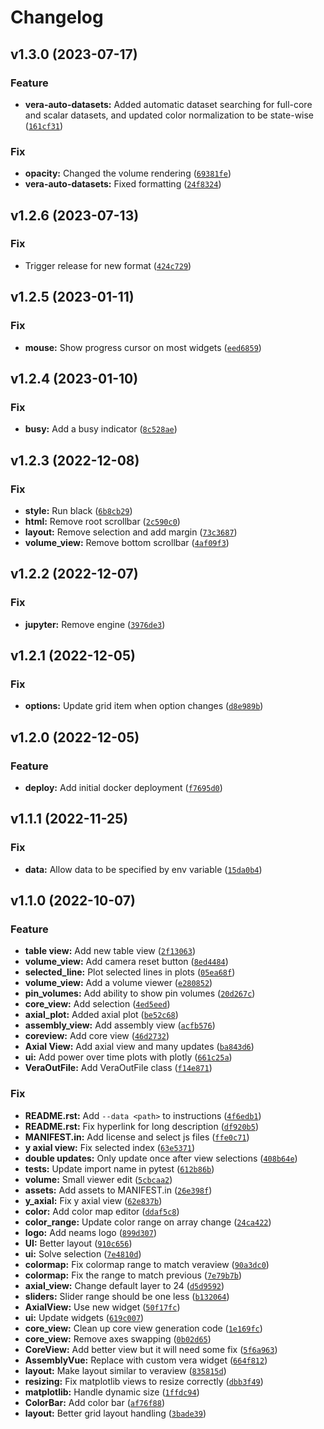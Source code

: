 # Changelog

<!--next-version-placeholder-->

## v1.3.0 (2023-07-17)

### Feature

* **vera-auto-datasets:** Added automatic dataset searching for full-core and scalar datasets, and updated color normalization to be state-wise ([`161cf31`](https://github.com/Kitware/VERACore/commit/161cf317d29e2ec9a881152511d17cd288384bf3))

### Fix

* **opacity:** Changed the volume rendering ([`69381fe`](https://github.com/Kitware/VERACore/commit/69381fec621c2167bb4d3834fa130fb86a98487e))
* **vera-auto-datasets:** Fixed formatting ([`24f8324`](https://github.com/Kitware/VERACore/commit/24f83241f0b1c494691445705ee7206698e7c1a9))

## v1.2.6 (2023-07-13)

### Fix

* Trigger release for new format ([`424c729`](https://github.com/Kitware/VERACore/commit/424c729f50f39723d3465ec96fb6674044fbe73d))

## v1.2.5 (2023-01-11)
### Fix
* **mouse:** Show progress cursor on most widgets ([`eed6859`](https://github.com/Kitware/VERACore/commit/eed6859b80c937881d69ceb2ffca575dd6731822))

## v1.2.4 (2023-01-10)
### Fix
* **busy:** Add a busy indicator ([`8c528ae`](https://github.com/Kitware/VERACore/commit/8c528aeb3e9d37659121b9cf4a446cfad20a6ac1))

## v1.2.3 (2022-12-08)
### Fix
* **style:** Run black ([`6b8cb29`](https://github.com/Kitware/VERACore/commit/6b8cb29ab17f19633efcb09ee9d3e215cd4de02d))
* **html:** Remove root scrollbar ([`2c590c0`](https://github.com/Kitware/VERACore/commit/2c590c0f5415913fbabdb1b6c1a454efa519bd9e))
* **layout:** Remove selection and add margin ([`73c3687`](https://github.com/Kitware/VERACore/commit/73c3687c4b400203eb4e3e0e69b26c12a2845278))
* **volume_view:** Remove bottom scrollbar ([`4af09f3`](https://github.com/Kitware/VERACore/commit/4af09f35c722e1496484c6b00a17977c22ff8f59))

## v1.2.2 (2022-12-07)
### Fix
* **jupyter:** Remove engine ([`3976de3`](https://github.com/Kitware/VERACore/commit/3976de3d7cc437666cd59e1609ca3e5934c75ceb))

## v1.2.1 (2022-12-05)
### Fix
* **options:** Update grid item when option changes ([`d8e989b`](https://github.com/Kitware/VERACore/commit/d8e989b198051ccc25916ff99e7a6d037ffbcd5f))

## v1.2.0 (2022-12-05)
### Feature
* **deploy:** Add initial docker deployment ([`f7695d0`](https://github.com/Kitware/VERACore/commit/f7695d06fe7b1fa16abbc9640773fdf2f6480533))

## v1.1.1 (2022-11-25)
### Fix
* **data:** Allow data to be specified by env variable ([`15da0b4`](https://github.com/Kitware/VERACore/commit/15da0b41068e2907c8e56bef7c68b93fd4c66eb5))

## v1.1.0 (2022-10-07)
### Feature
* **table view:** Add new table view ([`2f13063`](https://github.com/Kitware/VERACore/commit/2f13063d2fdbd91d8cff18c686b0ba5e55e35d6e))
* **volume_view:** Add camera reset button ([`8ed4484`](https://github.com/Kitware/VERACore/commit/8ed4484f6bfd7ade90363d4262c744f64e8e6c5e))
* **selected_line:** Plot selected lines in plots ([`05ea68f`](https://github.com/Kitware/VERACore/commit/05ea68fc5652a32591bd521080fc68825477cda7))
* **volume_view:** Add a volume viewer ([`e280852`](https://github.com/Kitware/VERACore/commit/e280852180f098c38ed363c997b09dfa5b42cd8a))
* **pin_volumes:** Add ability to show pin volumes ([`20d267c`](https://github.com/Kitware/VERACore/commit/20d267cd982da274106eafdbc69ef96a22c2e8b5))
* **core_view:** Add selection ([`4ed5eed`](https://github.com/Kitware/VERACore/commit/4ed5eedf68a86ee0873b38116960181d51c3bf1f))
* **axial_plot:** Added axial plot ([`be52c68`](https://github.com/Kitware/VERACore/commit/be52c6840997871f07201a9df2be59da7cc0734e))
* **assembly_view:** Add assembly view ([`acfb576`](https://github.com/Kitware/VERACore/commit/acfb5769786f322f177125431ff7fd612dc22f76))
* **coreview:** Add core view ([`46d2732`](https://github.com/Kitware/VERACore/commit/46d273200c47ee8567516000f7f24bd07cfd463c))
* **Axial View:** Add axial view and many updates ([`ba843d6`](https://github.com/Kitware/VERACore/commit/ba843d6802359fb55c48d9573ed579a82539ed05))
* **ui:** Add power over time plots with plotly ([`661c25a`](https://github.com/Kitware/VERACore/commit/661c25ace4e91b8fbdcc2bddd5a3578c714739b3))
* **VeraOutFile:** Add VeraOutFile class ([`f14e871`](https://github.com/Kitware/VERACore/commit/f14e871c08f4d3a79239d82b9480dbac150fd091))

### Fix
* **README.rst:** Add `--data <path>` to instructions ([`4f6edb1`](https://github.com/Kitware/VERACore/commit/4f6edb19e8f15801f7bbf10f9068e48d4b2009f3))
* **README.rst:** Fix hyperlink for long description ([`df920b5`](https://github.com/Kitware/VERACore/commit/df920b58fd8776e2bc85406253fadb94854b8e4e))
* **MANIFEST.in:** Add license and select js files ([`ffe0c71`](https://github.com/Kitware/VERACore/commit/ffe0c71d2d19a1853be9b792255f99e640b6a7e7))
* **y axial view:** Fix selected index ([`63e5371`](https://github.com/Kitware/VERACore/commit/63e5371d6d34975ddd1c342556232fe01a323396))
* **double updates:** Only update once after view selections ([`408b64e`](https://github.com/Kitware/VERACore/commit/408b64ece4e6b70ea21b62bd0f39488e059c43e1))
* **tests:** Update import name in pytest ([`612b86b`](https://github.com/Kitware/VERACore/commit/612b86bd88769b25528e36e25a69ff0ade7afdb7))
* **volume:** Small viewer edit ([`5cbcaa2`](https://github.com/Kitware/VERACore/commit/5cbcaa2b7656a1da1c8ddcf58285ae7d7c7162fe))
* **assets:** Add assets to MANIFEST.in ([`26e398f`](https://github.com/Kitware/VERACore/commit/26e398fc3fa445c744fe1bc9a90e9c56c3c845f1))
* **y_axial:** Fix y axial view ([`62e837b`](https://github.com/Kitware/VERACore/commit/62e837b76368c65a96bda2050329ba359b6690ad))
* **color:** Add color map editor ([`ddaf5c8`](https://github.com/Kitware/VERACore/commit/ddaf5c85384d9d36f6eecbd54d7721c2cb2222ee))
* **color_range:** Update color range on array change ([`24ca422`](https://github.com/Kitware/VERACore/commit/24ca422913256a9cd8f5e2d41bc52845142ec8c1))
* **logo:** Add neams logo ([`899d307`](https://github.com/Kitware/VERACore/commit/899d3071b6172576083ca3640e91b55e6f8eb1ee))
* **UI:** Better layout ([`910c656`](https://github.com/Kitware/VERACore/commit/910c6569bb40efd724e76c98bdb7e5e6b928f2f1))
* **ui:** Solve selection ([`7e4810d`](https://github.com/Kitware/VERACore/commit/7e4810d42c5d93026efea6a44819400fe393f225))
* **colormap:** Fix colormap range to match veraview ([`90a3dc0`](https://github.com/Kitware/VERACore/commit/90a3dc02a025ea63bdaa2c23948dc0aa3f4a0341))
* **colormap:** Fix the range to match previous ([`7e79b7b`](https://github.com/Kitware/VERACore/commit/7e79b7b040e0287d5a5e40f72f0c64cd71a966e0))
* **axial_view:** Change default layer to 24 ([`d5d9592`](https://github.com/Kitware/VERACore/commit/d5d95925fb61b793b5a27e9ae621326d0a3617a2))
* **sliders:** Slider range should be one less ([`b132064`](https://github.com/Kitware/VERACore/commit/b13206468d0d1228163afdfc656435e32fc52d16))
* **AxialView:** Use new widget ([`50f17fc`](https://github.com/Kitware/VERACore/commit/50f17fc8cc8768b0c1d3c035c360a87235555fc4))
* **ui:** Update widgets ([`619c007`](https://github.com/Kitware/VERACore/commit/619c0070881364270679e2f57060817eac39b278))
* **core_view:** Clean up core view generation code ([`1e169fc`](https://github.com/Kitware/VERACore/commit/1e169fcb2d023ad4aee80cfb310f179aa7b335b8))
* **core_view:** Remove axes swapping ([`0b02d65`](https://github.com/Kitware/VERACore/commit/0b02d658f225a1a6bd1676a94f1e97154d4af5fa))
* **CoreView:** Add better view but it will need some fix ([`5f6a963`](https://github.com/Kitware/VERACore/commit/5f6a963bd0f21269325c18d90a9ed8afc57b41d3))
* **AssemblyVue:** Replace with custom vera widget ([`664f812`](https://github.com/Kitware/VERACore/commit/664f81235abb93f9aee0c167e186e58c97d98355))
* **layout:** Make layout similar to veraview ([`835815d`](https://github.com/Kitware/VERACore/commit/835815d6645f618d64e6e02f6e1e8eb7cb01a0f8))
* **resizing:** Fix matplotlib views to resize correctly ([`dbb3f49`](https://github.com/Kitware/VERACore/commit/dbb3f49c0689f89750ab8c3a1007f1e6ad1276a2))
* **matplotlib:** Handle dynamic size ([`1ffdc94`](https://github.com/Kitware/VERACore/commit/1ffdc947ac4054077840ecdfa546ac5fa1ad4fab))
* **ColorBar:** Add color bar ([`af76f88`](https://github.com/Kitware/VERACore/commit/af76f883779297d7abada711050d71eff224c428))
* **layout:** Better grid layout handling ([`3bade39`](https://github.com/Kitware/VERACore/commit/3bade39b24a594b4622fb45103c944380a0d4147))

